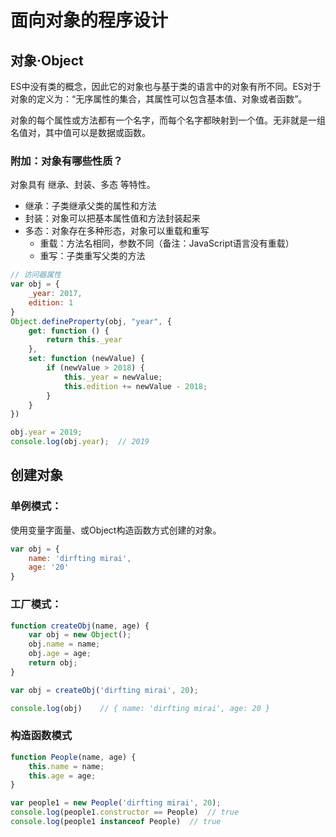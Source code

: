 # 面向对象的程序设计

## 对象·Object

ES中没有类的概念，因此它的对象也与基于类的语言中的对象有所不同。ES对于对象的定义为：“无序属性的集合，其属性可以包含基本值、对象或者函数”。

对象的每个属性或方法都有一个名字，而每个名字都映射到一个值。无非就是一组名值对，其中值可以是数据或函数。

### 附加：对象有哪些性质？

对象具有 继承、封装、多态 等特性。

* 继承：子类继承父类的属性和方法
* 封装：对象可以把基本属性值和方法封装起来
* 多态：对象存在多种形态，对象可以重载和重写
    * 重载：方法名相同，参数不同（备注：JavaScript语言没有重载）
    * 重写：子类重写父类的方法

```js
// 访问器属性
var obj = {
    _year: 2017,
    edition: 1
}
Object.defineProperty(obj, "year", {
    get: function () {
        return this._year
    },
    set: function (newValue) {
        if (newValue > 2018) {
            this._year = newValue;
            this.edition += newValue - 2018;
        }
    }
})

obj.year = 2019;
console.log(obj.year);  // 2019
```

## 创建对象

### 单例模式：

使用变量字面量、或Object构造函数方式创建的对象。

```js
var obj = {
    name: 'dirfting mirai',
    age: '20'
}
```

### 工厂模式：

```js
function createObj(name, age) {
    var obj = new Object();
    obj.name = name;
    obj.age = age;
    return obj;
}

var obj = createObj('dirfting mirai', 20);

console.log(obj)    // ​​​​​{ name: 'dirfting mirai', age: 20 }​​​​​
```

### 构造函数模式

```js
function People(name, age) {
    this.name = name;
    this.age = age;
}

var people1 = new People('dirfting mirai', 20);
console.log(people1.constructor == People)  // true
console.log(people1 instanceof People)  // true
```